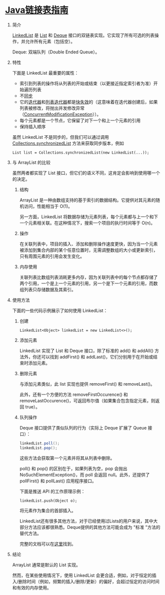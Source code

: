 # [Java链接表指南](https://www.baeldung.com/java-linkedlist)

1. 简介

    [LinkedList](https://docs.oracle.com/en/java/javase/17/docs/api/java.base/java/util/LinkedList.html) 是 [List](https://docs.oracle.com/en/java/javase/17/docs/api/java.base/java/util/List.html) 和 [Deque](https://docs.oracle.com/en/java/javase/17/docs/api/java.base/java/util/Iterator.html) 接口的双链表实现。它实现了所有可选的列表操作，并允许所有元素（包括空）。

    Deque: 双端队列（Double Ended Queue）。

2. 特性

    下面是 LinkedList 最重要的属性：

    - 索引到列表的操作将从列表的开始或结束（以更接近指定索引者为准）开始遍历列表
    - 不[同步](http://stackoverflow.com/a/1085745/2486904)
    - 它的[迭代器](https://docs.oracle.com/en/java/javase/17/docs/api/java.base/java/util/Iterator.html)和[列表迭代器](https://docs.oracle.com/en/java/javase/17/docs/api/java.base/java/util/ListIterator.html)都是[快失效](http://stackoverflow.com/questions/17377407/what-is-fail-safe-fail-fast-iterators-in-java-how-they-are-implemented)的（这意味着在迭代器创建后，如果列表被修改，将抛出并发修改异常（[ConcurrentModificationException](https://docs.oracle.com/en/java/javase/17/docs/api/java.base/java/util/ConcurrentModificationException.html)））。
    - 每个元素都是一个节点，它保留了对下一个和上一个元素的引用
    - 保持插入顺序

    虽然 LinkedList 不是同步的，但我们可以通过调用 [Collections.synchronizedList](https://docs.oracle.com/en/java/javase/17/docs/api/java.base/java/util/Collections.html#synchronizedList(java.util.List)) 方法来获取同步版本，例如

    `List list = Collections.synchronizedList(new LinkedList(...));`

3. 与 ArrayList 的比较

    虽然两者都实现了 List 接口，但它们的语义不同，这肯定会影响到使用哪一个的决定。

    1. 结构

        ArrayList 是一种由数组支持的基于索引的数据结构。它提供对其元素的随机访问，性能相当于 O(1)。

        另一方面，LinkedList 将数据存储为元素列表，每个元素都与上一个和下一个元素相关联。在这种情况下，搜索一个项目的执行时间等于 O(n)。

    2. 操作

        在关联列表中，项目的插入、添加和删除操作速度更快，因为当一个元素被添加到集合内部的某个任意位置时，无需调整数组的大小或更新索引，只有周围元素的引用会发生变化。

    3. 内存使用

        关联列表比数组列表消耗更多内存，因为关联列表中的每个节点都存储了两个引用，一个是上一个元素的引用，另一个是下一个元素的引用，而数组列表只存储数据及其索引。

4. 使用方法

    下面的一些代码示例展示了如何使用 LinkedList：

    1. 创建

        `LinkedList<Object> linkedList = new LinkedList<>();`

    2. 添加元素

        LinkedList 实现了 List 和 Deque 接口，除了标准的 add() 和 addAll() 方法外，你还可以找到 addFirst() 和 addLast()，它们分别用于在开始或结束时添加元素。

    3. 删除元素

        与添加元素类似，此 list 实现也提供 removeFirst() 和 removeLast()。

        此外，还有一个方便的方法 removeFirstOccurence() 和 removeLastOccurence()，可返回布尔值（如果集合包含指定元素，则返回 true）。

    4. 队列操作

        Deque 接口提供了类似队列的行为（实际上 Deque 扩展了 Queue 接口）：

        ```java
        linkedList.poll();
        linkedList.pop();
        ```

        这些方法会获取第一个元素并将其从列表中删除。

        poll() 和 pop() 的区别在于，如果列表为空，pop 会抛出 NoSuchElementException()，而 poll 会返回 null。此外，还提供了 pollFirst() 和 pollLast() 应用程序接口。

        下面是推送 API 的工作原理示例：

        `linkedList.push(Object o);`

        将元素作为集合的首部插入。

        LinkedList还有很多其他方法，对于已经使用过Lists的用户来说，其中大部分方法应该都很熟悉。Deque提供的其他方法可能会成为 "标准 "方法的替代方法。

        完整的文档可以在[这里](https://docs.oracle.com/en/java/javase/17/docs/api/java.base/java/util/LinkedList.html)找到。

5. 结论

    ArrayList 通常是默认的 List 实现。

    然而，在某些使用情况下，使用 LinkedList 会更合适，例如，对于恒定的插入/删除时间（例如，频繁的插入/删除/更新）的偏好，会超过恒定的访问时间和有效的内存使用。
